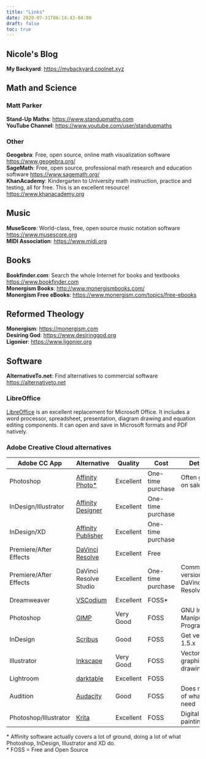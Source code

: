 ```yaml
---
title: "Links"
date: 2020-07-31T06:14:43-04:00
draft: false
toc: true
---
```


## Nicole's Blog

**My Backyard**: https://mybackyard.coolnet.xyz

## Math and Science

### Matt Parker

**Stand-Up Maths**: https://www.standupmaths.com  
**YouTube Channel**: https://www.youtube.com/user/standupmaths  

### Other

**Geogebra**: Free, open source, online math visualization software https://www.geogebra.org/  
**SageMath**: Free, open source, professional math research and education software https://www.sagemath.org/  
**KhanAcademy**: Kindergarten to University math instruction, practice and testing, all for free. This is an excellent resource! https://www.khanacademy.org

## Music

**MuseScore**: World-class, free, open source music notation software https://www.musescore.org  
**MIDI Association**: https://www.midi.org

## Books

**Bookfinder.com**: Search the whole Internet for books and textbooks https://www.bookfinder.com  
**Monergism Books**: http://www.monergismbooks.com/  
**Monergism Free eBooks**: https://www.monergism.com/topics/free-ebooks

## Reformed Theology

**Monergism**: https://monergism.com  
**Desiring God**: https://www.desiringgod.org  
**Ligonier**: https://www.ligonier.org  

## Software
**AlternativeTo.net**: Find alternatives to commercial software https://alternativeto.net

### LibreOffice
[LibreOffice](https://www.libreoffice.org) is an excellent replacement for Microsoft Office. It includes a word processor, spreadsheet, presentation, diagram drawing and equation editing components. It can open and save in Microsoft formats and PDF natively.

### Adobe Creative Cloud alternatives

|Adobe CC App|Alternative|Quality|Cost|Details|
|------------|-----------|-------|----|-------|
|Photoshop|[Affinity Photo*](https://affinity.serif.com/en-gb/photo/)|Excellent|One-time purchase|Often goes on sale|
|InDesign/Illustrator|[Affinity Designer](https://affinity.serif.com/en-gb/designer/)|Excellent|One-time purchase||
|InDesign/XD|[Affinity Publisher](https://affinity.serif.com/en-gb/publisher/)|Excellent|One-time purchase||
|Premiere/After Effects|[DaVinci Resolve](https://www.blackmagicdesign.com/products/davinciresolve/)|Excellent|Free||
|Premiere/After Effects|DaVinci Resolve Studio|Excellent|One-time purchase|Commercial version of DaVinci Resolve|
|Dreamweaver|[VSCodium](https://vscodium.com/)|Excellent|FOSS*||
|Photoshop|[GIMP](https://www.gimp.org/)|Very Good|FOSS|GNU Image Manipulation Program|
|InDesign|[Scribus](https://www.scribus.net/)|Good|FOSS|Get version 1.5.x|
|Illustrator|[Inkscape](https://inkscape.org/)|Very Good|FOSS|Vector graphics drawing|
|Lightroom|[darktable](http://www.darktable.org/)|Excellent|FOSS||
|Audition|[Audacity](https://www.audacityteam.org/)|Good|FOSS|Does most of what you need|
|Photoshop/Illustrator|[Krita](https://krita.org/en/)|Excellent|FOSS|Digital painting|


\* Affinity software actually covers a lot of ground, doing a lot of what Photoshop, InDesign, Illustrator and XD do.  
\* FOSS = Free and Open Source


